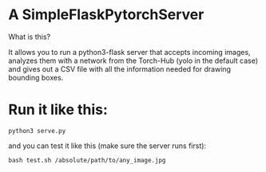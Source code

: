 # A SimpleFlaskPytorchServer

What is this?

It allows you to run a python3-flask server that accepts incoming images, analyzes
them with a network from the Torch-Hub (yolo in the default case) and gives out a
CSV file with all the information needed for drawing bounding boxes.

# Run it like this:

```command
python3 serve.py
```

and you can test it like this (make sure the server runs first):

```command
bash test.sh /absolute/path/to/any_image.jpg
```

